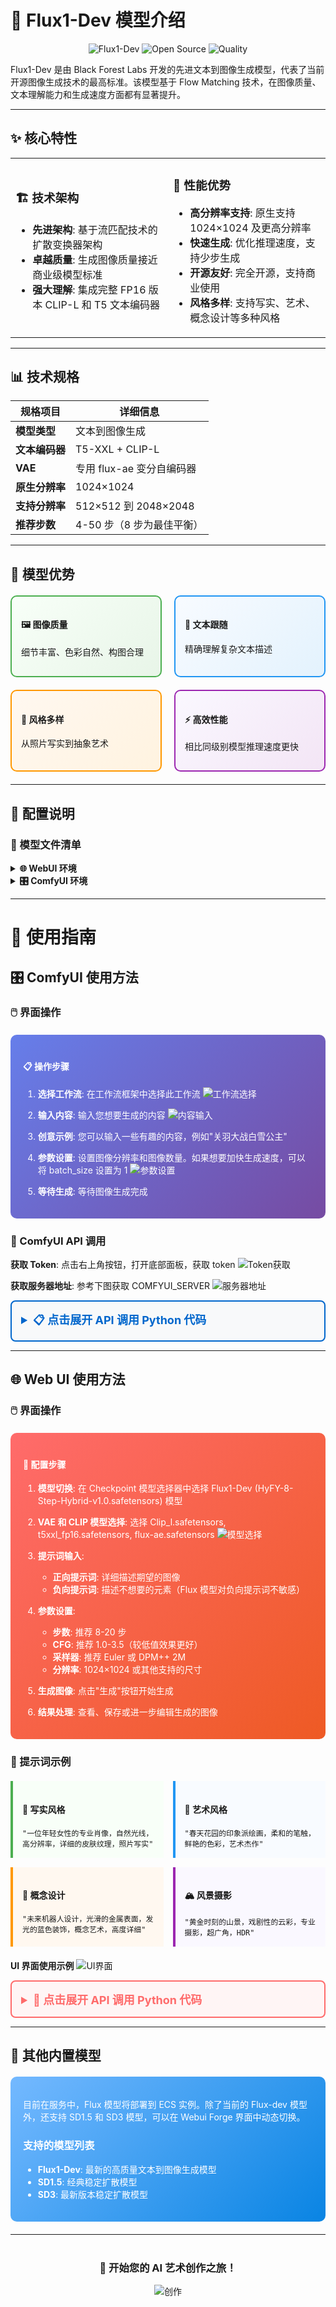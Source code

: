 # 🎨 Flux1-Dev 模型介绍

<div align="center">

![Flux1-Dev](images/Flux1_Dev_4344e7ae45da.svg)
![Open Source](images/Open_Source_d299db273210.svg)
![Quality](images/Quality_da480e7d9c5e.svg)

</div>

Flux1-Dev 是由 Black Forest Labs 开发的先进文本到图像生成模型，代表了当前开源图像生成技术的最高标准。该模型基于 Flow Matching 技术，在图像质量、文本理解能力和生成速度方面都有显著提升。

---

## ✨ 核心特性

<table>
<tr>
<td width="50%">

### 🏗️ 技术架构
- **先进架构**: 基于流匹配技术的扩散变换器架构
- **卓越质量**: 生成图像质量接近商业级模型标准
- **强大理解**: 集成完整 FP16 版本 CLIP-L 和 T5 文本编码器

</td>
<td width="50%">

### 🚀 性能优势
- **高分辨率支持**: 原生支持 1024×1024 及更高分辨率
- **快速生成**: 优化推理速度，支持少步生成
- **开源友好**: 完全开源，支持商业使用
- **风格多样**: 支持写实、艺术、概念设计等多种风格

</td>
</tr>
</table>

---

## 📊 技术规格

| 规格项目 | 详细信息 |
|---------|---------|
| **模型类型** | 文本到图像生成 |
| **文本编码器** | T5-XXL + CLIP-L |
| **VAE** | 专用 flux-ae 变分自编码器 |
| **原生分辨率** | 1024×1024 |
| **支持分辨率** | 512×512 到 2048×2048 |
| **推荐步数** | 4-50 步（8 步为最佳平衡） |

---

## 🎯 模型优势

<div style="display: grid; grid-template-columns: repeat(2, 1fr); gap: 20px; margin: 20px 0;">

<div style="border: 2px solid #4CAF50; border-radius: 10px; padding: 15px; background: linear-gradient(135deg, #f8fff8 0%, #e8f5e8 100%);">
<h4>🖼️ 图像质量</h4>
<p>细节丰富、色彩自然、构图合理</p>
</div>

<div style="border: 2px solid #2196F3; border-radius: 10px; padding: 15px; background: linear-gradient(135deg, #f8fbff 0%, #e3f2fd 100%);">
<h4>📝 文本跟随</h4>
<p>精确理解复杂文本描述</p>
</div>

<div style="border: 2px solid #FF9800; border-radius: 10px; padding: 15px; background: linear-gradient(135deg, #fff8f0 0%, #fff3e0 100%);">
<h4>🎨 风格多样</h4>
<p>从照片写实到抽象艺术</p>
</div>

<div style="border: 2px solid #9C27B0; border-radius: 10px; padding: 15px; background: linear-gradient(135deg, #faf8ff 0%, #f3e5f5 100%);">
<h4>⚡ 高效性能</h4>
<p>相比同级别模型推理速度更快</p>
</div>

</div>

---

## 🔧 配置说明

### 📁 模型文件清单

<details>
<summary><strong>🌐 WebUI 环境</strong></summary>

- **主模型**: `flux.1_dev_8x8_e4m3fn.safetensors`
- **VAE**: `flux-ae.safetensors`
- **文本编码器**:
    - `t5xxl_fp16.safetensors`
    - `clip_l.safetensors`
    - `clip_g.safetensors`

</details>

<details>
<summary><strong>🎛️ ComfyUI 环境</strong></summary>

- **主模型**: `Flux1-dev.safetensors`
- **VAE**: `flux-ae.safetensors`
- **文本编码器**:
    - `t5xxl_fp16.safetensors`
    - `clip_l.safetensors`

</details>

---

# 📖 使用指南

## 🎛️ ComfyUI 使用方法

### 🖱️ 界面操作

<div style="background: linear-gradient(135deg, #667eea 0%, #764ba2 100%); color: white; padding: 20px; border-radius: 10px; margin: 20px 0;">

#### 📋 操作步骤

1. **选择工作流**: 在工作流框架中选择此工作流
   ![工作流选择](img_4.png)

2. **输入内容**: 输入您想要生成的内容
   ![内容输入](text2img2.png)

3. **创意示例**: 您可以输入一些有趣的内容，例如"关羽大战白雪公主"

4. **参数设置**: 设置图像分辨率和图像数量。如果想要加快生成速度，可以将 batch_size 设置为 1
   ![参数设置](text2img3.png)

5. **等待生成**: 等待图像生成完成

</div>

### 🔌 ComfyUI API 调用

**获取 Token**: 点击右上角按钮，打开底部面板，获取 token
![Token获取](img_3.png)

**获取服务器地址**: 参考下图获取 COMFYUI_SERVER
![服务器地址](img_2.png)

<details style="border: 2px solid #0066cc; border-radius: 8px; padding: 15px; margin: 10px 0; background-color: #f8f9fa;">
<summary style="font-weight: bold; font-size: 18px; color: #0066cc; cursor: pointer;">
📋 点击展开 API 调用 Python 代码
</summary>

```python
import requests, json, uuid, time, random, os

COMFYUI_SERVER, COMFYUI_TOKEN = "#在此填入您的服务器地址", "在此填入您的token"  
UNET_MODEL, VAE_MODEL, CLIP1_MODEL, CLIP2_MODEL = "flux1-dev.safetensors", "ae.safetensors", "t5xxl_fp16.safetensors", "clip_l.safetensors"
PROMPT = "一个美丽的动漫女孩，长发飘逸，穿着优雅的裙子，站在魔法花园中，发光的花朵，柔和的光线，高质量，细节丰富"

class FluxClient:
    def __init__(self):
        self.base_url, self.client_id = f"http://{COMFYUI_SERVER}", str(uuid.uuid4())
        self.headers = {"Content-Type": "application/json", **({"Authorization": f"Bearer {COMFYUI_TOKEN}"} if COMFYUI_TOKEN else {})}

    def generate(self, prompt, aspect="1:1 square 1024x1024", steps=35, guidance=3.5, batch=1):
        workflow = {"6": {"inputs": {"text": prompt, "clip": ["11", 0]}, "class_type": "CLIPTextEncode"}, "8": {"inputs": {"samples": ["13", 0], "vae": ["10", 0]}, "class_type": "VAEDecode"}, "9": {"inputs": {"filename_prefix": "Flux", "images": ["8", 0]}, "class_type": "SaveImage"}, "10": {"inputs": {"vae_name": VAE_MODEL}, "class_type": "VAELoader"}, "11": {"inputs": {"clip_name1": CLIP1_MODEL, "clip_name2": CLIP2_MODEL, "type": "flux", "device": "default"}, "class_type": "DualCLIPLoader"}, "12": {"inputs": {"unet_name": UNET_MODEL, "weight_dtype": "fp8_e4m3fn"}, "class_type": "UNETLoader"}, "13": {"inputs": {"noise": ["25", 0], "guider": ["22", 0], "sampler": ["16", 0], "sigmas": ["17", 0], "latent_image": ["85", 4]}, "class_type": "SamplerCustomAdvanced"}, "16": {"inputs": {"sampler_name": "dpmpp_2m"}, "class_type": "KSamplerSelect"}, "17": {"inputs": {"scheduler": "sgm_uniform", "steps": steps, "denoise": 1, "model": ["61", 0]}, "class_type": "BasicScheduler"}, "22": {"inputs": {"model": ["61", 0], "conditioning": ["60", 0]}, "class_type": "BasicGuider"}, "25": {"inputs": {"noise_seed": random.randint(1, 1000000000000000)}, "class_type": "RandomNoise"}, "60": {"inputs": {"guidance": guidance, "conditioning": ["6", 0]}, "class_type": "FluxGuidance"}, "61": {"inputs": {"max_shift": 1.15, "base_shift": 0.5, "width": ["85", 0], "height": ["85", 1], "model": ["12", 0]}, "class_type": "ModelSamplingFlux"}, "85": {"inputs": {"width": 1024, "height": 1024, "aspect_ratio": aspect, "swap_dimensions": "Off", "upscale_factor": 1, "batch_size": batch}, "class_type": "CR SDXL Aspect Ratio"}}
        return requests.post(f"{self.base_url}/prompt", headers=self.headers, json={"prompt": workflow, "client_id": self.client_id}).json()["prompt_id"]

    def status(self, task_id):
        queue = requests.get(f"{self.base_url}/queue", headers=self.headers).json()
        return "processing" if any(item[1] == task_id for item in queue.get("queue_running", [])) else "pending" if any(item[1] == task_id for item in queue.get("queue_pending", [])) else "completed" if task_id in requests.get(f"{self.base_url}/history/{task_id}", headers=self.headers).json() else "processing"

    def download(self, task_id, output_dir="./flux_output/"):
        history = requests.get(f"{self.base_url}/history/{task_id}", headers=self.headers).json()
        files = []
        if task_id in history:
            for output in history[task_id]['outputs'].values():
                if 'images' in output:
                    os.makedirs(output_dir, exist_ok=True)
                    for img in output['images']:
                        path = os.path.join(output_dir, img['filename'])
                        with open(path, "wb") as f: f.write(requests.get(f"{self.base_url}/view?filename={img['filename']}", headers=self.headers).content)
                        files.append(path)
        return files

def main():
    client = FluxClient()
    print(f"🎨 正在生成: {PROMPT}")
    task_id = client.generate(PROMPT)
    print(f"🆔 任务ID: {task_id}")
    while True:
        status = client.status(task_id)
        print(f"📊 状态: {status}")
        if status == "completed": break
        time.sleep(5)
    files = client.download(task_id)
    print(f"🎉 完成！生成了 {len(files)} 张图片: {files}")

if __name__ == "__main__": main()
```
</details>

---

## 🌐 Web UI 使用方法

### 🖱️ 界面操作

<div style="background: linear-gradient(135deg, #ff6b6b 0%, #ee5a24 100%); color: white; padding: 20px; border-radius: 10px; margin: 20px 0;">

#### 🔧 配置步骤

1. **模型切换**: 在 Checkpoint 模型选择器中选择 Flux1-Dev (HyFY-8-Step-Hybrid-v1.0.safetensors) 模型

2. **VAE 和 CLIP 模型选择**: 选择 Clip_l.safetensors, t5xxl_fp16.safetensors, flux-ae.safetensors
   ![模型选择](img_1.png)

3. **提示词输入**:
    - **正向提示词**: 详细描述期望的图像
    - **负向提示词**: 描述不想要的元素（Flux 模型对负向提示词不敏感）

4. **参数设置**:
    - **步数**: 推荐 8-20 步
    - **CFG**: 推荐 1.0-3.5（较低值效果更好）
    - **采样器**: 推荐 Euler 或 DPM++ 2M
    - **分辨率**: 1024×1024 或其他支持的尺寸

5. **生成图像**: 点击"生成"按钮开始生成

6. **结果处理**: 查看、保存或进一步编辑生成的图像

</div>

### 🎨 提示词示例

<div style="display: grid; grid-template-columns: repeat(2, 1fr); gap: 15px; margin: 20px 0;">

<div style="border-left: 4px solid #4CAF50; padding: 15px; background: #f8fff8;">
<h4>📸 写实风格</h4>
<code>"一位年轻女性的专业肖像，自然光线，高分辨率，详细的皮肤纹理，照片写实"</code>
</div>

<div style="border-left: 4px solid #2196F3; padding: 15px; background: #f8fbff;">
<h4>🎨 艺术风格</h4>
<code>"春天花园的印象派绘画，柔和的笔触，鲜艳的色彩，艺术杰作"</code>
</div>

<div style="border-left: 4px solid #FF9800; padding: 15px; background: #fff8f0;">
<h4>🚀 概念设计</h4>
<code>"未来机器人设计，光滑的金属表面，发光的蓝色装饰，概念艺术，高度详细"</code>
</div>

<div style="border-left: 4px solid #9C27B0; padding: 15px; background: #faf8ff;">
<h4>🏔️ 风景摄影</h4>
<code>"黄金时刻的山景，戏剧性的云彩，专业摄影，超广角，HDR"</code>
</div>

</div>

**UI 界面使用示例**
![UI界面](img.png)

<details style="border: 2px solid #ff6b6b; border-radius: 8px; padding: 15px; margin: 10px 0; background-color: #fff5f5;">
<summary style="font-weight: bold; font-size: 18px; color: #ff6b6b; cursor: pointer;">
🔌 点击展开 API 调用 Python 代码
</summary>

```python
import requests
import base64
import time
import uuid

# 配置
base_url = "http://127.0.0.1:7680"
auth = ("admin", "${APIKEY}")
session_hash = str(uuid.uuid4())[:12]

# 设置 VAE/文本编码器
print("设置 VAE/文本编码器...")
requests.post(f"{base_url}/run/predict", json={
    "data": [["flux-ae.safetensors", "t5xxl_fp16.safetensors", "clip_l.safetensors", "clip_g.safetensors"]],
    "event_data": None,
    "fn_index": 9,
    "trigger_id": 1001,
    "session_hash": session_hash
}, auth=auth)
time.sleep(3)

# 切换 FLUX 模型
print("切换 FLUX 模型...")
requests.post(f"{base_url}/queue/join", json={
    "data": ["HyFY-8-Step-Hybrid-v1.0.safetensors"],
    "event_data": None,
    "fn_index": 8,
    "trigger_id": 1002,
    "session_hash": session_hash
}, auth=auth)
time.sleep(15)

# 生成图像
print("生成图像...")
result = requests.post(f"{base_url}/sdapi/v1/txt2img", json={
    "prompt": "一只美丽的猫",
    "steps": 8,
    "width": 1024,
    "height": 1024,
    "cfg_scale": 1.0,
    "sampler_name": "Euler"
}, auth=auth).json()

# 保存图像
if "images" in result:
    with open("output.png", "wb") as f:
        f.write(base64.b64decode(result["images"][0]))
    print("图像已保存为 output.png")
else:
    print("错误:", result)
```
</details>

---

## 🔄 其他内置模型

<div style="background: linear-gradient(135deg, #74b9ff 0%, #0984e3 100%); color: white; padding: 20px; border-radius: 10px; margin: 20px 0;">

目前在服务中，Flux 模型将部署到 ECS 实例。除了当前的 Flux-dev 模型外，还支持 SD1.5 和 SD3 模型，可以在 Webui Forge 界面中动态切换。

### 支持的模型列表
- **Flux1-Dev**: 最新的高质量文本到图像生成模型
- **SD1.5**: 经典稳定扩散模型
- **SD3**: 最新版本稳定扩散模型

</div>

---

<div align="center" style="margin-top: 40px;">

### 🎉 开始您的 AI 艺术创作之旅！

![创作](images/创作_05d39064853d.svg)

</div>